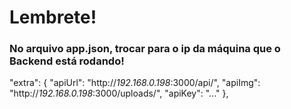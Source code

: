 # Lembrete!
### No arquivo app.json, trocar para o ip da máquina que o Backend está rodando!


"extra": {
      "apiUrl": "http://*192.168.0.198*:3000/api/",
      "apiImg": "http://*192.168.0.198*:3000/uploads/",
      "apiKey": "..."
    },


